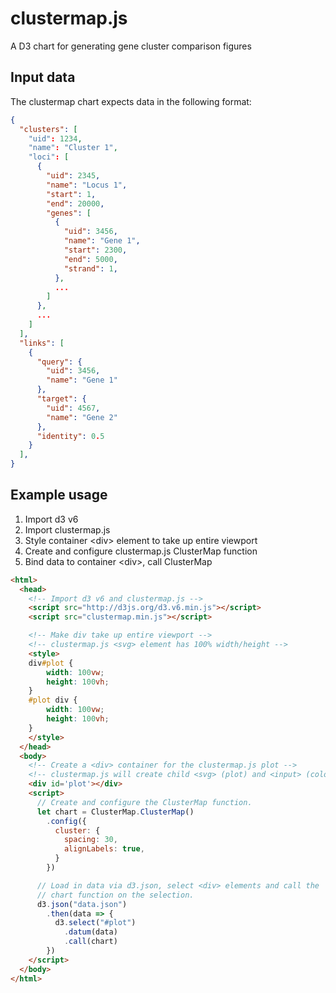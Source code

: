 # clustermap.js
A D3 chart for generating gene cluster comparison figures

## Input data
The clustermap chart expects data in the following format:
```json
{
  "clusters": [
    "uid": 1234,
    "name": "Cluster 1",
    "loci": [
      {
        "uid": 2345,
        "name": "Locus 1",
        "start": 1,
        "end": 20000,
        "genes": [
          {
            "uid": 3456,
            "name": "Gene 1",
            "start": 2300,
            "end": 5000,
            "strand": 1,
          },
          ...
        ]
      },
      ...
    ]
  ],
  "links": [
    {
      "query": {
        "uid": 3456,
        "name": "Gene 1"
      },
      "target": {
        "uid": 4567,
        "name": "Gene 2"
      },
      "identity": 0.5
    }
  ],
}
```

## Example usage
1. Import d3 v6
2. Import clustermap.js
3. Style container \<div\> element to take up entire viewport
4. Create and configure clustermap.js ClusterMap function
5. Bind data to container \<div\>, call ClusterMap

```html
<html>
  <head>
    <!-- Import d3 v6 and clustermap.js -->
    <script src="http://d3js.org/d3.v6.min.js"></script>
    <script src="clustermap.min.js"></script>

    <!-- Make div take up entire viewport -->
    <!-- clustermap.js <svg> element has 100% width/height -->
    <style>
    div#plot {
        width: 100vw;
        height: 100vh;
    }
    #plot div {
        width: 100vw;
        height: 100vh;
    }
    </style>
  </head>
  <body>
    <!-- Create a <div> container for the clustermap.js plot -->
    <!-- clustermap.js will create child <svg> (plot) and <input> (colour picker) elements -->
    <div id='plot'></div>
    <script>
      // Create and configure the ClusterMap function.
      let chart = ClusterMap.ClusterMap()
        .config({
          cluster: {
            spacing: 30,
            alignLabels: true,
          }
        })

      // Load in data via d3.json, select <div> elements and call the
      // chart function on the selection.
      d3.json("data.json")
        .then(data => {
          d3.select("#plot")
            .datum(data)
            .call(chart)
        })
    </script>
  </body>
</html>
```
